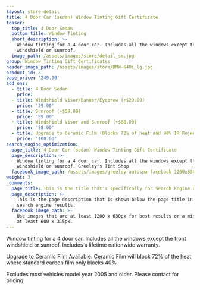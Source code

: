 ```yaml
---
layout: store-detail
title: 4 Door Car (sedan) Window Tinting Gift Certificate
teaser:
  top_title: 4 Door Sedan
  bottom_title: Window Tinting
  short_description: >-
    Window tinting for a 4 door car. Includes all the windows except the front
    windshield or sunroof.
  image_path: /assets/images/store/detail_sm.jpg
group: Window Tinting Gift Certificates
header_image_path: /assets/images/store/BMW-64Oi_lg.jpg
product_id: 3
base_price: '249.00'
add_ons:
  - title: 4 Door Sedan
    price:
  - title: Windshield Visor/Bann​er/Eyebrow (+$29.00)
    price: '29.00'
  - title: Sunroof (+$59.00)
    price: '59.00'
  - title: Windshield Visor and Sunroof (+$88.00)
    price: '88.00'
  - title: Upgrade to Ceramic Film (Blocks 72% of heat and 98% IR Rejection)
    price: '100.00'
search_engine_optimization:
  page_title: 4 Door Car (sedan) Window Tinting Gift Certificate
  page_description: >-
    Window tinting for a 4 door car. Includes all the windows except the front
    windshield or sunroof. Greeley's Tint Shop
  facebook_image_path: /assets/images/greeley-autospa-facebook-1200x630.png
weight: 3
_comments:
  page_title: This is the title that's specifically for Search Engine Optimization.
  page_description: >-
    This is the page description that is shown below the page title in the
    search engine results.
  facebook_image_path: >-
    Use images that are at least 1200 x 630px for best results or a minimum of
    at least 600 x 315px.
---
```


Window tinting for a 4 door car. Includes all the windows except the front windshield or sunroof. Includes a lifetime nationwide warranty.

Upgrade to Ceramic Film Available. Ceramic Film will block 72% of the heat, where standard carbon film only blocks 40%

Excludes most vehicles model year 2005 and older. Please contact for pricing
